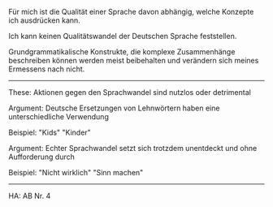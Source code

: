 Für mich ist die Qualität einer Sprache davon abhängig, welche Konzepte ich ausdrücken kann.

Ich kann keinen Qualitätswandel der Deutschen Sprache feststellen.

Grundgrammatikalische Konstrukte, die komplexe Zusammenhänge beschreiben können werden meist beibehalten und verändern sich meines Ermessens nach nicht.

---

These: Aktionen gegen den Sprachwandel sind nutzlos oder detrimental

Argument: Deutsche Ersetzungen von Lehnwörtern haben eine unterschiedliche Verwendung

Beispiel: "Kids" "Kinder"

Argument: Echter Sprachwandel setzt sich trotzdem unentdeckt und ohne Aufforderung durch

Beispiel: "Nicht wirklich" "Sinn machen"


---

HA: AB Nr. 4
